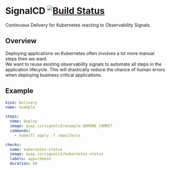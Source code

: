 # SignalCD [![Build Status](https://cloud.drone.io/api/badges/signalcd/signalcd/status.svg)](https://cloud.drone.io/signalcd/signalcd)

Continuous Delivery for Kubernetes reacting to Observability Signals.

## Overview

Deploying applications on Kubernetes often involves a lot more manual steps then we want.  
We want to reuse existing observability signals to automate all steps in the application lifecycle.
This will drastically reduce the chance of human errors when deploying business critical applications.

## Example

```yaml
kind: Delivery
name: example

steps:
  name: deploy
  image: quay.io/signalcd/example:$DRONE_COMMIT
  commands:
    - kubectl apply -f /manifests

checks:
  name: kubernetes-status
  image: quay.io/signalcd/kubernetes-status
  labels: app=cheese
  duration: 60
```
